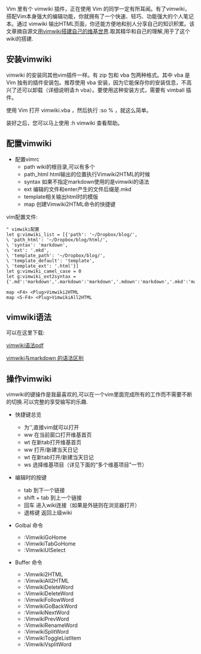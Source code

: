 <!---title:VimWiki的安装和使用-->
<!---keywords:mac,linux,vimwiki-->
<!---date:2013-05-29-->

Vim 里有个 vimwiki 插件，正在使用 Vim 的同学一定有所耳闻。有了vimwiki， 搭配Vim本身强大的编辑功能，你就拥有了一个快速、轻巧、功能强大的个人笔记本。通过 vimwiki 输出HTML页面，你还能方便地和别人分享自己的知识积累。该文章摘自源文[用vimwiki搭建自己的维基世界](http://wiki.ktmud.com/tips/vim/vimwiki-guide.html).取其精华和自己的理解,用于了这个wiki的搭建.

## 安装vimwiki

vimwiki 的安装同其他vim插件一样。有 zip 包和 vba 包两种格式。其中 vba 是 Vim 独有的插件安装包。推荐使用 vba 安装，因为它能保存你的安装信息，不高兴了还可以卸载（详细说明请:h vba）。要使用这种安装方式，需要有 vimball 插件。

使用 Vim 打开 vimwiki.vba ，然后执行 :so % ，就这么简单。

装好之后，您可以马上使用 :h vimwiki 查看帮助。

## 配置vimwiki

* 配置vimrc
    * path wiki的根目录,可以有多个
    * path_html html输出的位置执行Vimwiki2HTML的时候
    * syntax 如果不指定markdown使用的是vimwiki的语法
    * ext 编辑的文件和enter产生的文件后缀是.mkd
    * template相关输出html时的模版
    * map 创建Vimwiki2HTML命令的快捷键

vim配置文件:

    " vimwiki配置
    let g:vimwiki_list = [{'path': '~/Dropbox/blog/',
    \ 'path_html': '~/Dropbox/blog/html/',
    \ 'syntax': 'markdown',
    \ 'ext': '.mkd',
    \ 'template_path': '~/Dropbox/blog/',
    \ 'template_default': 'template',
    \ 'template_ext': '.html'}]
    let g:vimwiki_camel_case = 0
    let g:vimwiki_ext2syntax = {'.md':'markdown','.markdown':'markdown','.mdown':'markdown','.mkd':'markdown'}
    
    map <F4> <Plug>Vimwiki2HTML
    map <S-F4> <Plug>VimwikiAll2HTML


## vimwiki语法

可以在这里下载:

[vimwiki语法pdf](vimwikiqrc.pdf)

[vimwiki与markdown 的语法区别](markdown_syntax.html)

## 操作vimwiki

vimwiki的键操作是我最喜欢的,可以在一个vim里面完成所有的工作而不需要不断的切换.可以完整的享受输写的乐趣.

* 快捷键总览
    * <leader>为'\',直接vim就可以打开
    * <leader>ww 在当前窗口打开维基首页
    * <leader>wt 在新tab打开维基首页
    * <leader>w<leader>w 打开/新建当天日记
    * <leader>w<keader>t 在新tab打开/新建当天日记
    * <leader>ws 选择维基项目（详见下面的“多个维基项目”一节）
     
* 编辑时的按键
    * tab 到下一个链接
    * shift + tab 到上一个链接
    * 回车 进入wiki连接（如果是外链则在浏览器打开）
    * 退格键 返回上级wiki

* Golbal 命令

    * :VimwikiGoHome
    * :VimwikiTabGoHome
    * :VimwikiUISelect
    
* Buffer 命令

    * :Vimwiki2HTML
    * :VimwikiAll2HTML
    * :VimwikiDeleteWord
    * :VimwikiDeleteWord
    * :VimwikiFollowWord
    * :VimwikiGoBackWord
    * :VimwikiNextWord
    * :VimwikiPrevWord
    * :VimwikiRenameWord
    * :VimwikiSplitWord
    * :VimwikiToggleListItem
    * :VimwikiVsplitWord
